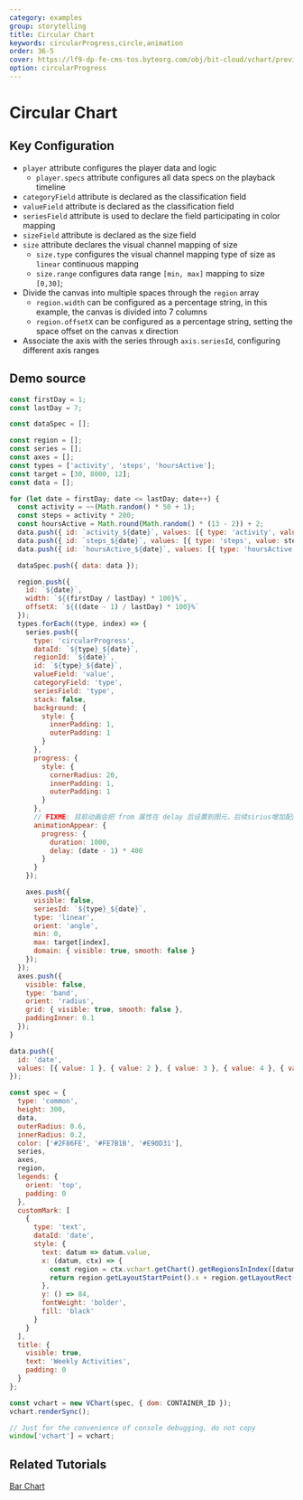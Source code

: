 ```yaml
---
category: examples
group: storytelling
title: Circular Chart
keywords: circularProgress,circle,animation
order: 36-5
cover: https://lf9-dp-fe-cms-tos.byteorg.com/obj/bit-cloud/vchart/preview/storytelling/weekly-activity.gif
option: circularProgress
---
```


# Circular Chart

## Key Configuration

- `player` attribute configures the player data and logic
  - `player.specs` attribute configures all data specs on the playback timeline
- `categoryField` attribute is declared as the classification field
- `valueField` attribute is declared as the classification field
- `seriesField` attribute is used to declare the field participating in color mapping
- `sizeField` attribute is declared as the size field
- `size` attribute declares the visual channel mapping of size
  - `size.type` configures the visual channel mapping type of size as `linear` continuous mapping
  - `size.range` configures data range `[min, max]` mapping to size `[0,30]`;
- Divide the canvas into multiple spaces through the `region` array
  - `region.width` can be configured as a percentage string, in this example, the canvas is divided into 7 columns
  - `region.offsetX` can be configured as a percentage string, setting the space offset on the canvas x direction
- Associate the axis with the series through `axis.seriesId`, configuring different axis ranges

## Demo source

```javascript livedemo
const firstDay = 1;
const lastDay = 7;

const dataSpec = [];

const region = [];
const series = [];
const axes = [];
const types = ['activity', 'steps', 'hoursActive'];
const target = [30, 8000, 12];
const data = [];

for (let date = firstDay; date <= lastDay; date++) {
  const activity = ~~(Math.random() * 50 + 1);
  const steps = activity * 200;
  const hoursActive = Math.round(Math.random() * (13 - 2)) + 2;
  data.push({ id: `activity_${date}`, values: [{ type: 'activity', value: activity }] });
  data.push({ id: `steps_${date}`, values: [{ type: 'steps', value: steps }] });
  data.push({ id: `hoursActive_${date}`, values: [{ type: 'hoursActive', value: hoursActive }] });

  dataSpec.push({ data: data });

  region.push({
    id: `${date}`,
    width: `${(firstDay / lastDay) * 100}%`,
    offsetX: `${((date - 1) / lastDay) * 100}%`
  });
  types.forEach((type, index) => {
    series.push({
      type: 'circularProgress',
      dataId: `${type}_${date}`,
      regionId: `${date}`,
      id: `${type}_${date}`,
      valueField: 'value',
      categoryField: 'type',
      seriesField: 'type',
      stack: false,
      background: {
        style: {
          innerPadding: 1,
          outerPadding: 1
        }
      },
      progress: {
        style: {
          cornerRadius: 20,
          innerPadding: 1,
          outerPadding: 1
        }
      },
      // FIXME: 目前动画会把 from 属性在 delay 后设置到图元，后续sirius增加配置后效果会正常
      animationAppear: {
        progress: {
          duration: 1000,
          delay: (date - 1) * 400
        }
      }
    });

    axes.push({
      visible: false,
      seriesId: `${type}_${date}`,
      type: 'linear',
      orient: 'angle',
      min: 0,
      max: target[index],
      domain: { visible: true, smooth: false }
    });
  });
  axes.push({
    visible: false,
    type: 'band',
    orient: 'radius',
    grid: { visible: true, smooth: false },
    paddingInner: 0.1
  });
}

data.push({
  id: 'date',
  values: [{ value: 1 }, { value: 2 }, { value: 3 }, { value: 4 }, { value: 5 }, { value: 6 }, { value: 7 }]
});

const spec = {
  type: 'common',
  height: 300,
  data,
  outerRadius: 0.6,
  innerRadius: 0.2,
  color: ['#2F86FE', '#FE7B1B', '#E90D31'],
  series,
  axes,
  region,
  legends: {
    orient: 'top',
    padding: 0
  },
  customMark: [
    {
      type: 'text',
      dataId: 'date',
      style: {
        text: datum => datum.value,
        x: (datum, ctx) => {
          const region = ctx.vchart.getChart().getRegionsInIndex([datum.value - 1])[0];
          return region.getLayoutStartPoint().x + region.getLayoutRect().width / 2;
        },
        y: () => 84,
        fontWeight: 'bolder',
        fill: 'black'
      }
    }
  ],
  title: {
    visible: true,
    text: 'Weekly Activities',
    padding: 0
  }
};

const vchart = new VChart(spec, { dom: CONTAINER_ID });
vchart.renderSync();

// Just for the convenience of console debugging, do not copy
window['vchart'] = vchart;
```

## Related Tutorials

[Bar Chart](link)
